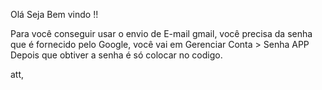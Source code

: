 Olá Seja Bem vindo !!

Para você conseguir usar o envio de E-mail gmail, você precisa da senha que é fornecido pelo Google, você vai em Gerenciar Conta > Senha APP
 Depois que obtiver a senha é só colocar no codigo.


 att,
